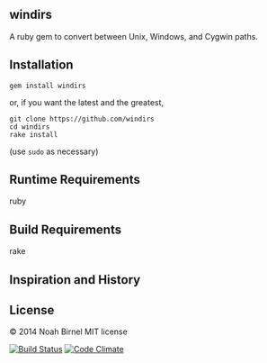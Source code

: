 windirs
---------
A ruby gem to convert between Unix, Windows, and Cygwin paths.

Installation
---------
`gem install windirs`

or, if you want the latest and the greatest, 

    git clone https://github.com/windirs
    cd windirs
    rake install

(use `sudo` as necessary)

Runtime Requirements
---------
ruby 

Build Requirements
---------
rake

Inspiration and History
---------


License
---------
© 2014 Noah Birnel
MIT license

[![Build Status](https://travis-ci.org/nbirnel/windirs.png?branch=master)](https://travis-ci.org/nbirnel/windirs)
[![Code Climate](https://codeclimate.com/github/nbirnel/windirs.png)](https://codeclimate.com/github/nbirnel/windirs)
